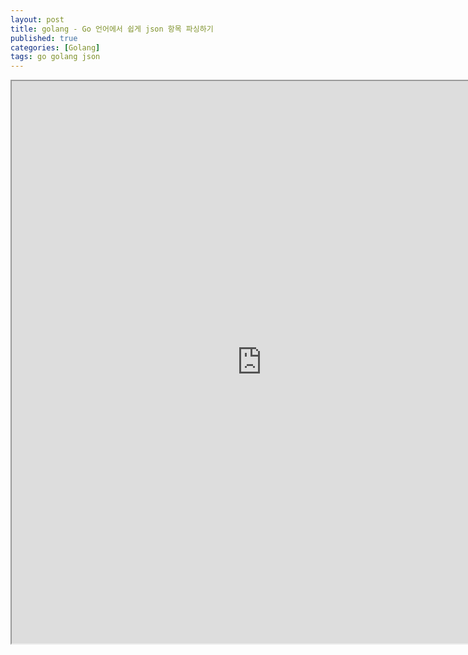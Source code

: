 ```yaml
---
layout: post
title: golang - Go 언어에서 쉽게 json 항목 파싱하기
published: true
categories: [Golang]
tags: go golang json
---
```

<iframe width="800" height="900" src="https://docs.google.com/document/d/e/2PACX-1vTUMQlcRZvGMP0COtY-HDLwBVkzy1QSrz8fqNw56Jm8tLWJvN8ZKkJtuKAczfchgRYTwoV-e54r-Xnm/pub?embedded=true"></iframe>    
  